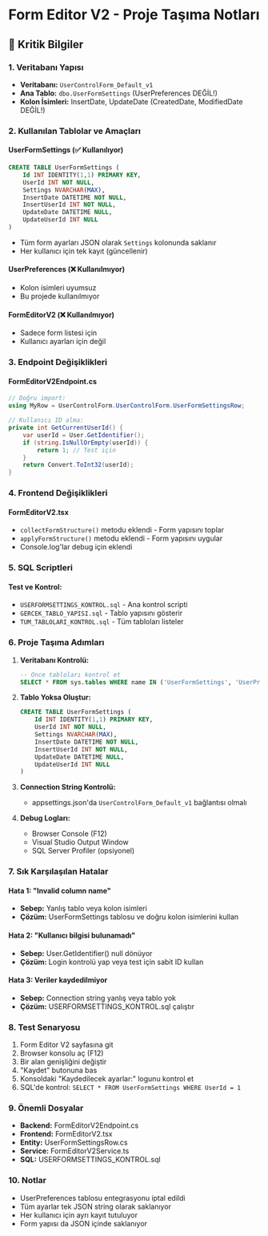 # Form Editor V2 - Proje Taşıma Notları

## 🚨 Kritik Bilgiler

### 1. Veritabanı Yapısı
- **Veritabanı:** `UserControlForm_Default_v1`
- **Ana Tablo:** `dbo.UserFormSettings` (UserPreferences DEĞİL!)
- **Kolon İsimleri:** InsertDate, UpdateDate (CreatedDate, ModifiedDate DEĞİL!)

### 2. Kullanılan Tablolar ve Amaçları

#### UserFormSettings (✅ Kullanılıyor)
```sql
CREATE TABLE UserFormSettings (
    Id INT IDENTITY(1,1) PRIMARY KEY,
    UserId INT NOT NULL,
    Settings NVARCHAR(MAX),
    InsertDate DATETIME NOT NULL,
    InsertUserId INT NOT NULL,
    UpdateDate DATETIME NULL,
    UpdateUserId INT NULL
)
```
- Tüm form ayarları JSON olarak `Settings` kolonunda saklanır
- Her kullanıcı için tek kayıt (güncellenir)

#### UserPreferences (❌ Kullanılmıyor)
- Kolon isimleri uyumsuz
- Bu projede kullanılmıyor

#### FormEditorV2 (❌ Kullanılmıyor)
- Sadece form listesi için
- Kullanıcı ayarları için değil

### 3. Endpoint Değişiklikleri

#### FormEditorV2Endpoint.cs
```csharp
// Doğru import:
using MyRow = UserControlForm.UserControlForm.UserFormSettingsRow;

// Kullanıcı ID alma:
private int GetCurrentUserId() {
    var userId = User.GetIdentifier();
    if (string.IsNullOrEmpty(userId)) {
        return 1; // Test için
    }
    return Convert.ToInt32(userId);
}
```

### 4. Frontend Değişiklikleri

#### FormEditorV2.tsx
- `collectFormStructure()` metodu eklendi - Form yapısını toplar
- `applyFormStructure()` metodu eklendi - Form yapısını uygular
- Console.log'lar debug için eklendi

### 5. SQL Scriptleri

#### Test ve Kontrol:
- `USERFORMSETTINGS_KONTROL.sql` - Ana kontrol scripti
- `GERCEK_TABLO_YAPISI.sql` - Tablo yapısını gösterir
- `TUM_TABLOLARI_KONTROL.sql` - Tüm tabloları listeler

### 6. Proje Taşıma Adımları

1. **Veritabanı Kontrolü:**
   ```sql
   -- Önce tabloları kontrol et
   SELECT * FROM sys.tables WHERE name IN ('UserFormSettings', 'UserPreferences', 'FormEditorV2')
   ```

2. **Tablo Yoksa Oluştur:**
   ```sql
   CREATE TABLE UserFormSettings (
       Id INT IDENTITY(1,1) PRIMARY KEY,
       UserId INT NOT NULL,
       Settings NVARCHAR(MAX),
       InsertDate DATETIME NOT NULL,
       InsertUserId INT NOT NULL,
       UpdateDate DATETIME NULL,
       UpdateUserId INT NULL
   )
   ```

3. **Connection String Kontrolü:**
   - appsettings.json'da `UserControlForm_Default_v1` bağlantısı olmalı

4. **Debug Logları:**
   - Browser Console (F12)
   - Visual Studio Output Window
   - SQL Server Profiler (opsiyonel)

### 7. Sık Karşılaşılan Hatalar

#### Hata 1: "Invalid column name"
- **Sebep:** Yanlış tablo veya kolon isimleri
- **Çözüm:** UserFormSettings tablosu ve doğru kolon isimlerini kullan

#### Hata 2: "Kullanıcı bilgisi bulunamadı"
- **Sebep:** User.GetIdentifier() null dönüyor
- **Çözüm:** Login kontrolü yap veya test için sabit ID kullan

#### Hata 3: Veriler kaydedilmiyor
- **Sebep:** Connection string yanlış veya tablo yok
- **Çözüm:** USERFORMSETTINGS_KONTROL.sql çalıştır

### 8. Test Senaryosu

1. Form Editor V2 sayfasına git
2. Browser konsolu aç (F12)
3. Bir alan genişliğini değiştir
4. "Kaydet" butonuna bas
5. Konsoldaki "Kaydedilecek ayarlar:" logunu kontrol et
6. SQL'de kontrol: `SELECT * FROM UserFormSettings WHERE UserId = 1`

### 9. Önemli Dosyalar

- **Backend:** FormEditorV2Endpoint.cs
- **Frontend:** FormEditorV2.tsx
- **Entity:** UserFormSettingsRow.cs
- **Service:** FormEditorV2Service.ts
- **SQL:** USERFORMSETTINGS_KONTROL.sql

### 10. Notlar

- UserPreferences tablosu entegrasyonu iptal edildi
- Tüm ayarlar tek JSON string olarak saklanıyor
- Her kullanıcı için ayrı kayıt tutuluyor
- Form yapısı da JSON içinde saklanıyor